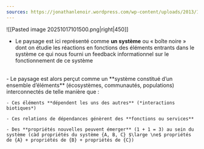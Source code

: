 ```yaml
---
sources: https://jonathanlenoir.wordpress.com/wp-content/uploads/2013/12/ecologie-du-paysage.pdf
---
```

![[Pasted image 20251017101500.png|right|450]]
-  Le paysage est ici représenté comme **un système** ou « boîte noire » dont on étudie les réactions en fonctions des éléments entrants dans le système ce qui nous fourni un feedback informationnel sur le fonctionnement de ce système
<br> 
- Le paysage est alors perçut comme un **système constitué d’un ensemble d’éléments** (écosystèmes, communautés, populations) interconnectés de telle manière que :

	- Ces éléments **dépendent les uns des autres** (*interactions biotiques*) 
	
	- Ces relations de dépendances génèrent des **fonctions ou services**
	
	- Des **propriétés nouvelles peuvent émerger** (1 + 1 = 3) au sein du système (càd propriétés du système {A, B, C} $\large \ne$ propriétés de {A} + propriétés de {B} + propriétés de {C})
